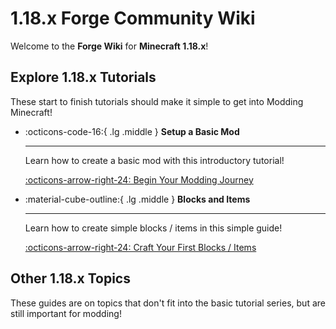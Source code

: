# 1.18.x Forge Community Wiki

Welcome to the **Forge Wiki** for **Minecraft 1.18.x**!

## Explore 1.18.x Tutorials

These start to finish tutorials should make it simple to get into Modding Minecraft!

<div class="grid cards" markdown>

-   :octicons-code-16:{ .lg .middle } __Setup a Basic Mod__

    ---

    Learn how to create a basic mod with this introductory tutorial!

    [:octicons-arrow-right-24: Begin Your Modding Journey](setup "Setup a 1.18.x mod!")

-   :material-cube-outline:{ .lg .middle } __Blocks and Items__

    ---

    Learn how to create simple blocks / items in this simple guide!

    [:octicons-arrow-right-24: Craft Your First Blocks / Items](setup "Create blocks / items!")

</div>

## Other 1.18.x Topics

These guides are on topics that don't fit into the basic tutorial series, but are still important for modding!